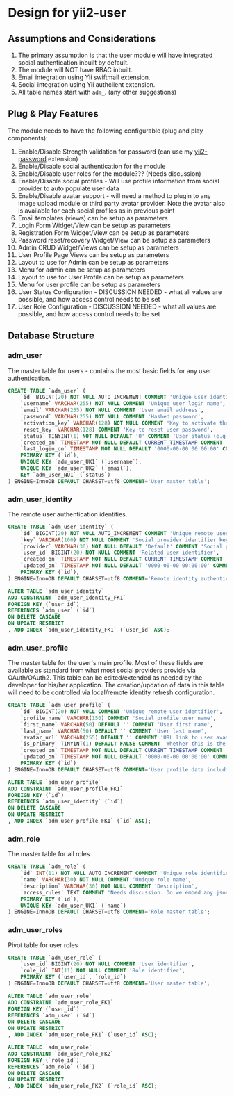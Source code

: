 Design for yii2-user
====================

## Assumptions and Considerations

1. The primary assumption is that the user module will have integrated social authentication inbuilt by default. 
2. The module will NOT have RBAC inbuilt.
3. Email integration using Yii swiftmail extension.
4. Social integration using Yii authclient extension.
5. All table names start with `adm_`. (any other suggestions)

## Plug & Play Features

The module needs to have the following configurable (plug and play components):

1. Enable/Disable Strength validation for password (can use my [yii2-password](https://demos.krajee.com/password) extension)
2. Enable/Disable social authentication for the module
3. Enable/Disable user roles for the module??? (Needs discussion)
4. Enable/Disable social profiles - Will use profile information from social provider to auto populate user data
5. Enable/Disable avatar support - will need a method to plugin to any image upload module or third party avatar 
   provider. Note the avatar also is available for each social profiles as in previous point 
6. Email templates (views) can be setup as parameters
7. Login Form Widget/View can be setup as parameters
8. Registration Form Widget/View can be setup as parameters
9. Password reset/recovery Widget/View can be setup as parameters
10. Admin CRUD Widget/Views can be setup as parameters
11. User Profile Page Views can be setup as parameters
12. Layout to use for Admin can be setup as parameters
13. Menu for admin can be setup as parameters
14. Layout to use for User Profile can be setup as parameters
15. Menu for user profile can be setup as parameters
16. User Status Configuration - DISCUSSION NEEDED - what all values are possible, and how access control needs to be set
17. User Role Configuration - DISCUSSION NEEDED - what all values are possible, and how access control needs to be set

## Database Structure

### adm_user

The master table for users - contains the most basic fields for any user authentication.
```sql
CREATE TABLE `adm_user` (
	`id` BIGINT(20) NOT NULL AUTO_INCREMENT COMMENT 'Unique user identifier',
	`username` VARCHAR(255) NOT NULL COMMENT 'Unique user login name',
	`email` VARCHAR(255) NOT NULL COMMENT 'User email address',
	`password` VARCHAR(255) NOT NULL COMMENT 'Hashed password',
	`activation_key` VARCHAR(128) NOT NULL COMMENT 'Key to activate the account, sent by email',
	`reset_key` VARCHAR(128) COMMENT 'Key to reset user password',
	`status` TINYINT(1) NOT NULL DEFAULT '0' COMMENT 'User status (e.g. registered, confirmed, activated, banned)',
	`created_on` TIMESTAMP NOT NULL DEFAULT CURRENT_TIMESTAMP COMMENT 'Timestamp of the user creation/registration',
    `last_login_on` TIMESTAMP NOT NULL DEFAULT '0000-00-00 00:00:00' COMMENT 'Last login time',
	PRIMARY KEY (`id`),
	UNIQUE KEY `adm_user_UK1` (`username`),
	UNIQUE KEY `adm_user_UK2` (`email`),
	KEY `adm_user_NU1` (`status`)
) ENGINE=InnoDB DEFAULT CHARSET=utf8 COMMENT='User master table';
```


### adm_user_identity

The remote user authentication identities.

```sql
CREATE TABLE `adm_user_identity` (
	`id` BIGINT(20) NOT NULL AUTO_INCREMENT COMMENT 'Unique remote user identifier',
	`key` VARCHAR(100) NOT NULL COMMENT 'Social provider identifier key',
	`provider` VARCHAR(30) NOT NULL DEFAULT 'Default' COMMENT 'Social provider code/name',
    `user_id` BIGINT(20) NOT NULL COMMENT 'Related user identifier',
	`created_on` TIMESTAMP NOT NULL DEFAULT CURRENT_TIMESTAMP COMMENT 'Record creation time',
	`updated_on` TIMESTAMP NOT NULL DEFAULT '0000-00-00 00:00:00' COMMENT 'Record updation time',
	PRIMARY KEY (`id`),
) ENGINE=InnoDB DEFAULT CHARSET=utf8 COMMENT='Remote identity authentication table for users';

ALTER TABLE `adm_user_identity`
ADD CONSTRAINT `adm_user_identity_FK1` 
FOREIGN KEY (`user_id`) 
REFERENCES `adm_user` (`id`) 
ON DELETE CASCADE
ON UPDATE RESTRICT
, ADD INDEX `adm_user_identity_FK1` (`user_id` ASC);
```

### adm_user_profile

The master table for the user's main profile. Most of these fields are available as standard from what most social providers provide via OAuth/OAuth2.
This table can be edited/extended as needed by the developer for his/her application. The creation/updation of data in this table will need to be 
controlled via local/remote identity refresh configuration.

```sql
CREATE TABLE `adm_user_profile` (
	`id` BIGINT(20) NOT NULL COMMENT 'Unique remote user identifier',
	`profile_name` VARCHAR(150) COMMENT 'Social profile user name',
	`first_name` VARCHAR(50) DEFAULT '' COMMENT 'User first name',
	`last_name` VARCHAR(50) DEFAULT '' COMMENT 'User last name',
    `avatar_url` VARCHAR(255) DEFAULT '' COMMENT 'URL link to user avatar from the social provider.',
    `is_primary` TINYINT(1) DEFAULT FALSE COMMENT 'Whether this is the active/primary profile for display',
	`created_on` TIMESTAMP NOT NULL DEFAULT CURRENT_TIMESTAMP COMMENT 'Record creation time',
	`updated_on` TIMESTAMP NOT NULL DEFAULT '0000-00-00 00:00:00' COMMENT 'Record updation time',
	PRIMARY KEY (`id`)
) ENGINE=InnoDB DEFAULT CHARSET=utf8 COMMENT='User profile data including social provider details';

ALTER TABLE `adm_user_profile`
ADD CONSTRAINT `adm_user_profile_FK1` 
FOREIGN KEY (`id`) 
REFERENCES `adm_user_identity` (`id`) 
ON DELETE CASCADE
ON UPDATE RESTRICT
, ADD INDEX `adm_user_profile_FK1` (`id` ASC);
```

### adm_role

The master table for all roles
```sql
CREATE TABLE `adm_role` (
	`id` INT(11) NOT NULL AUTO_INCREMENT COMMENT 'Unique role identifier',
	`name` VARCHAR(30) NOT NULL COMMENT 'Unique role name',
	`description` VARCHAR(30) NOT NULL COMMENT 'Description',
    `access_rules` TEXT COMMENT 'Needs discussion. Do we embed any json encoded access control rules here?',
	PRIMARY KEY (`id`),
	UNIQUE KEY `adm_user_UK1` (`name`)
) ENGINE=InnoDB DEFAULT CHARSET=utf8 COMMENT='Role master table';
```

### adm_user_roles

Pivot table for user roles
```sql
CREATE TABLE `adm_user_role` (
	`user_id` BIGINT(20) NOT NULL COMMENT 'User identifier',
	`role_id` INT(11) NOT NULL COMMENT 'Role identifier',
	PRIMARY KEY (`user_id`, `role_id`)
) ENGINE=InnoDB DEFAULT CHARSET=utf8 COMMENT='User master table';

ALTER TABLE `adm_user_role`
ADD CONSTRAINT `adm_user_role_FK1` 
FOREIGN KEY (`user_id`) 
REFERENCES `adm_user` (`id`) 
ON DELETE CASCADE
ON UPDATE RESTRICT
, ADD INDEX `adm_user_role_FK1` (`user_id` ASC);

ALTER TABLE `adm_user_role`
ADD CONSTRAINT `adm_user_role_FK2` 
FOREIGN KEY (`role_id`) 
REFERENCES `adm_role` (`id`) 
ON DELETE CASCADE
ON UPDATE RESTRICT
, ADD INDEX `adm_user_role_FK2` (`role_id` ASC);
```